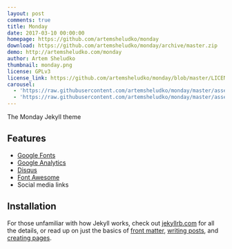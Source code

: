 ```yaml
---
layout: post
comments: true
title: Monday
date: 2017-03-10 00:00:00
homepage: https://github.com/artemsheludko/monday
download: https://github.com/artemsheludko/monday/archive/master.zip
demo: http://artemsheludko.com/monday
author: Artem Sheludko
thumbnail: monday.png
license: GPLv3
license_link: https://github.com/artemsheludko/monday/blob/master/LICENSE
carousel:
  - 'https://raw.githubusercontent.com/artemsheludko/monday/master/assets/img/documentation/dark.png'
  - 'https://raw.githubusercontent.com/artemsheludko/monday/master/assets/img/documentation/light.png'
---
```


The Monday Jekyll theme

## Features

* [Google Fonts](https://fonts.google.com/)
* [Google Analytics](https://analytics.google.com/analytics/web/)
* [Disqus](https://disqus.com/)
* [Font Awesome](https://fontawesome.io/)
* Social media links

## Installation

For those unfamiliar with how Jekyll works, check out [jekyllrb.com](https://jekyllrb.com/) for all the details, or read up on just the basics of [front matter](https://jekyllrb.com/docs/frontmatter/), [writing posts](https://jekyllrb.com/docs/posts/), and [creating pages](https://jekyllrb.com/docs/pages/).
